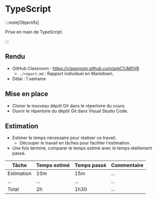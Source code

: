 # TypeScript

:::note[Objectifs]

Prise en main de TypeScript.

:::

## Rendu

- GitHub Classroom : https://classroom.github.com/a/eC1JM0VR
  - `./report.md` : Rapport individuel en Markdown.
- Délai : 1 semaine

## Mise en place

- Cloner le nouveau dépôt Git dans le répertoire du cours.
- Ouvrir le répertoire du dépôt Git dans Visual Studio Code.

## Estimation

- Estimer le temps nécessaire pour réaliser ce travail.
  - Découper le travail en tâches pour faciliter l'estimation.
- Une fois terminé, comparer le temps estimé avec le temps réellement passé.

| Tâche      | Temps estimé | Temps passé | Commentaire |
| ---------- | ------------ | ----------- | ----------- |
| Estimation | 10m          | 15m         | ...         |
| ...        | ...          | ...         | ...         |
| Total      | 2h           | 1h30        | ...         |
